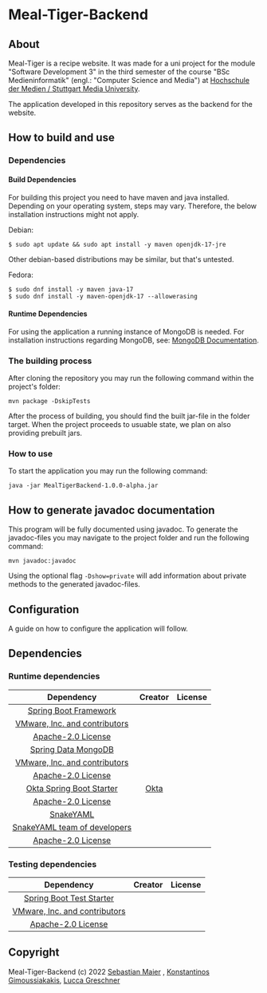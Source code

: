 # Meal-Tiger-Backend

## About

Meal-Tiger is a recipe website. It was made for a uni project for the module "Software Development 3" in the third
semester of the course "BSc Medieninformatik" (engl.: "Computer Science and Media")
at [Hochschule der Medien / Stuttgart Media University](https://www.hdm-stuttgart.de).

The application developed in this repository serves as the backend for the website.

## How to build and use

### Dependencies

#### Build Dependencies

For building this project you need to have maven and java installed. Depending on your operating system, steps may vary.
Therefore, the below installation instructions might not apply.

Debian:

`$ sudo apt update && sudo apt install -y maven openjdk-17-jre`

Other debian-based distributions may be similar, but that's untested.

Fedora:

```
$ sudo dnf install -y maven java-17
$ sudo dnf install -y maven-openjdk-17 --allowerasing
```

#### Runtime Dependencies

For using the application a running instance of MongoDB is needed. For installation instructions regarding MongoDB,
see: [MongoDB Documentation](https://www.mongodb.com/docs/manual/installation/).

### The building process

After cloning the repository you may run the following command within the project's folder:

`mvn package -DskipTests`

After the process of building, you should find the built jar-file in the folder target.
When the project proceeds to usuable state, we plan on also providing prebuilt jars.

### How to use

To start the application you may run the following command:

`java -jar MealTigerBackend-1.0.0-alpha.jar`

## How to generate javadoc documentation

This program will be fully documented using javadoc. To generate the javadoc-files you may navigate to the project
folder and run the following command:

`mvn javadoc:javadoc`

Using the optional flag `-Dshow=private` will add information about private methods to the generated javadoc-files.

## Configuration

A guide on how to configure the application will follow.

## Dependencies

### Runtime dependencies

|Dependency|Creator|License|
|:--:|:--:|:--:|
|[Spring Boot Framework](https://github.com/spring-projects/spring-boot)
|[VMware, Inc. and contributors](https://github.com/spring-projects)
|[Apache-2.0 License](https://github.com/spring-projects/spring-boot/blob/main/LICENSE.txt)|
|[Spring Data MongoDB](https://github.com/spring-projects/spring-data-mongodb)
|[VMware, Inc. and contributors](https://github.com/spring-projects)
|[Apache-2.0 License](https://github.com/spring-projects/spring-data-mongodb/blob/main/LICENSE.txt)|
|[Okta Spring Boot Starter](https://github.com/okta/okta-spring-boot)|[Okta](https://github.com/okta)
|[Apache-2.0 License](https://opensource.org/licenses/Apache-2.0)|
|[SnakeYAML](https://bitbucket.org/snakeyaml/snakeyaml/src/master/)
|[SnakeYAML team of developers](https://bitbucket.org/snakeyaml/snakeyaml/src)
|[Apache-2.0 License](https://bitbucket.org/snakeyaml/snakeyaml/src/master/LICENSE.txt)|

### Testing dependencies

|Dependency|Creator|License|
|:--:|:--:|:--:|
|[Spring Boot Test Starter](https://mvnrepository.com/artifact/org.springframework.boot/spring-boot-starter-test/2.7.5)
|[VMware, Inc. and contributors](https://github.com/spring-projects)
|[Apache-2.0 License](https://opensource.org/licenses/Apache-2.0)

## Copyright

Meal-Tiger-Backend (c) 2022 [Sebastian Maier](https://github.com/SebastianMaier03)
, [Konstantinos Gimoussiakakis](https://github.com/Kostanix), [Lucca Greschner](https://github.com/Uggah)
